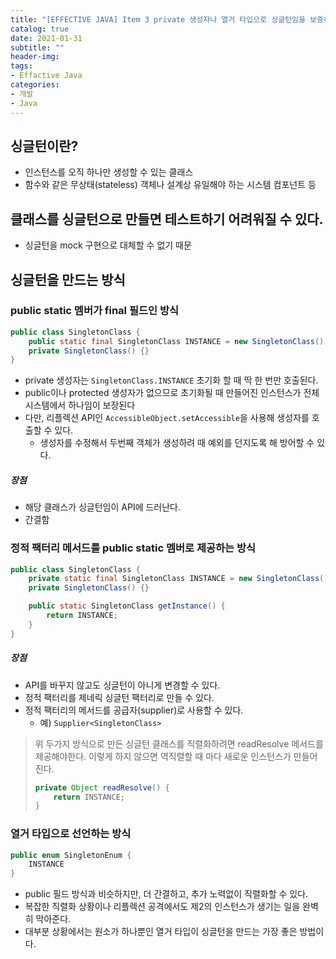 ```yaml
---
title: "[EFFECTIVE JAVA] Item 3 private 생성자나 열거 타입으로 싱글턴임을 보증하라"
catalog: true
date: 2021-01-31
subtitle: ""
header-img:
tags:
- Effactive Java
categories:
- 개발
- Java
---
```


## 싱글턴이란?
- 인스턴스를 오직 하나만 생성할 수 있는 클래스
- 함수와 같은 무상태(stateless) 객체나 설계상 유일해야 하는 시스템 컴포넌트 등

## 클래스를 싱글턴으로 만들면 테스트하기 어려워질 수 있다.
- 싱글턴을 mock 구현으로 대체할 수 없기 때문

## 싱글턴을 만드는 방식

### public static 멤버가 final 필드인 방식
```java
public class SingletonClass {
    public static final SingletonClass INSTANCE = new SingletonClass();
    private SingletonClass() {}
}
```
- private 생성자는 `SingletonClass.INSTANCE` 초기화 할 때 딱 한 번만 호출된다. 
- public이나 protected 생성자가 없으므로 초기화될 때 만들어진 인스턴스가 전체 시스템에서 하나임이 보장된다
- 다만, 리플렉션 API인 `AccessibleObject.setAccessible`을 사용해 생성자를 호출할 수 있다.
    - 생성자를 수정해서 두번째 객체가 생성하려 때 예외를 던지도록 해 방어할 수 있다.

##### 장점
- 해당 클래스가 싱글턴임이 API에 드러난다.
- 간결함

### 정적 팩터리 메서드를 public static 멤버로 제공하는 방식
```java
public class SingletonClass {
    private static final SingletonClass INSTANCE = new SingletonClass();
    private SingletonClass() {}

    public static SingletonClass getInstance() {
        return INSTANCE;
    }
}
```
##### 장점
- API를 바꾸지 않고도 싱글턴이 아니게 변경할 수 있다.
- 정적 팩터리를 제네릭 싱글턴 팩터리로 만들 수 있다.
- 정적 팩터리의 메서드를 공급자(supplier)로 사용할 수 있다.
    - 예) `Supplier<SingletonClass>`


> 위 두가지 방식으로 만든 싱글턴 클래스를 직렬화하려면 readResolve 메서드를 제공해야한다.
> 이렇게 하지 않으면 역직렬할 때 마다 새로운 인스턴스가 만들어진다.
> ```java
> private Object readResolve() {
>     return INSTANCE;    
> }
> ```


### 열거 타입으로 선언하는 방식
```java
public enum SingletonEnum {
    INSTANCE
}
```
- public 필드 방식과 비슷하지만, 더 간결하고, 추가 노력없이 직렬화할 수 있다.
- 복잡한 직렬화 상황이나 리플렉션 공격에서도 제2의 인스턴스가 생기는 일을 완벽히 막아준다.
- 대부분 상황에서는 원소가 하나뿐인 열거 타입이 싱글턴을 만드는 가장 좋은 방법이다.